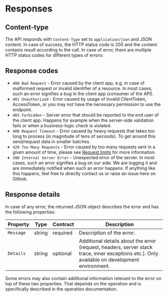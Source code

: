 # Responses

## Content-type

The API responds with `Content-Type` set to `application/json` and JSON content. In case of success, the HTTP status code is 200 and the content contains result according to the call. In case of error, there are multiple HTTP status codes for different types of errors:

## Response codes

* `400 Bad Request` - Error caused by the client app, e.g. in case of malformed request or invalid identifier of a resource. In most cases, such an error signifies a bug in the client app \(consumer of the API\).
* `401 Unauthorized` - Error caused by usage of invalid ClientToken, AccessToken, or you may not have the necessary permission to use the endpoint.
* `403 Forbidden` - Server error that should be reported to the end user of the client app. Happens for example when the server-side validation fails or when a business-logic check is violated.
* `408 Request Timeout` - Error caused by heavy requests that takes too long to process (in magnitude of tens of seconds). To get around this send/request data in smaller batches.
* `429 Too Many Requests` - Error caused by too many requests sent in a given amount of time, please see [Request limits](requests.md#request-limits) for more information.
* `500 Internal Server Error` - Unexpected error of the server. In most cases, such an error signifies a bug on our side. We are logging it and are immediately notified when such an error happens. If anything like this happens, feel free to directly contact us or raise an issue here on Github.

## Response details

In case of any error, the returned JSON object describes the error and has the following properties:

| Property | Type | Contract | Description |
| --- | --- | --- | --- |
| `Message` | string | required | Description of the error. |
| `Details` | string | optional | Additional details about the error \(request, headers, server stack trace, inner exceptions etc.\). Only available on development environment. |

Some errors may also contain additional information relevant to the error on top of these two properties. That depends on the operation and is specifically described in the operation documentation.
